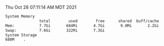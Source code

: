 Thu Oct 28 07:11:14 AM MDT 2021
```bash
System Memory
               total        used        free      shared  buff/cache   available
Mem:           7.7Gi       684Mi       4.7Gi       9.0Mi       2.2Gi       6.7Gi
Swap:          7.6Gi       322Mi       7.3Gi
System Storage
680M	.
```
```bash
